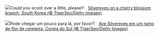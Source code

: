 ![](https://www.bing.com/th?id=OHR.WhiteEyes_EN-GB5831374525_UHD.jpg&w=1000)Could you scoot over a little, please?:&nbsp;&ensp;[Silvereyes on a cherry blossom branch, South Korea (© TigerSeo/Getty Images)](https://www.bing.com/th?id=OHR.WhiteEyes_EN-GB5831374525_UHD.jpg)
<br><br/>
![](https://www.bing.com/th?id=OHR.WhiteEyes_PT-BR8910495803_UHD.jpg&w=1000)Pode chegar um pouco para lá, por favor?:&nbsp;&ensp;[Ave Silvereyes em um ramo de flor de cerejeira, Coreia do Sul (© TigerSeo/Getty Images)](https://www.bing.com/th?id=OHR.WhiteEyes_PT-BR8910495803_UHD.jpg)
<br><br/>

